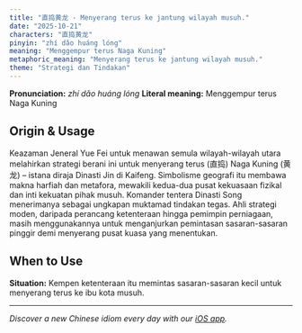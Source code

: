 ```yaml
---
title: "直捣黄龙 - Menyerang terus ke jantung wilayah musuh."
date: "2025-10-21"
characters: "直捣黄龙"
pinyin: "zhí dǎo huáng lóng"
meaning: "Menggempur terus Naga Kuning"
metaphoric_meaning: "Menyerang terus ke jantung wilayah musuh."
theme: "Strategi dan Tindakan"
---
```


**Pronunciation:** *zhí dǎo huáng lóng*
**Literal meaning:** Menggempur terus Naga Kuning

## Origin & Usage

Keazaman Jeneral Yue Fei untuk menawan semula wilayah-wilayah utara melahirkan strategi berani ini untuk menyerang terus (直捣) Naga Kuning (黄龙) – istana diraja Dinasti Jin di Kaifeng. Simbolisme geografi itu membawa makna harfiah dan metafora, mewakili kedua-dua pusat kekuasaan fizikal dan inti kekuatan pihak musuh. Komander tentera Dinasti Song menerimanya sebagai ungkapan muktamad tindakan tegas. Ahli strategi moden, daripada perancang ketenteraan hingga pemimpin perniagaan, masih menggunakannya untuk menganjurkan pemintasan sasaran-sasaran pinggir demi menyerang pusat kuasa yang menentukan.

## When to Use

**Situation:** Kempen ketenteraan itu memintas sasaran-sasaran kecil untuk menyerang terus ke ibu kota musuh.

---

*Discover a new Chinese idiom every day with our [iOS app](https://apps.apple.com/us/app/daily-chinese-idioms/id6740611324).*
